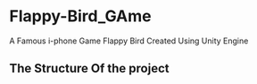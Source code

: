 # Flappy-Bird_GAme
A Famous  i-phone Game Flappy Bird Created Using Unity Engine 
## The Structure Of the project

